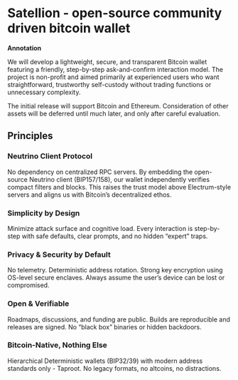 # Satellion - open-source community driven bitcoin wallet

**Annotation**

We will develop a lightweight, secure, and transparent Bitcoin wallet featuring a friendly, step-by-step ask-and-confirm interaction model. The project is non-profit and aimed primarily at experienced users who want straightforward, trustworthy self-custody without trading functions or unnecessary complexity.

The initial release will support Bitcoin and Ethereum. Consideration of other assets will be deferred until much later, and only after careful evaluation.

## Principles

### Neutrino Client Protocol
No dependency on centralized RPC servers. By embedding the open-source Neutrino client (BIP157/158), our wallet independently verifies compact filters and blocks. This raises the trust model above Electrum-style servers and aligns us with Bitcoin’s decentralized ethos.

### Simplicity by Design
Minimize attack surface and cognitive load. Every interaction is step-by-step with safe defaults, clear prompts, and no hidden “expert” traps.

### Privacy & Security by Default
No telemetry. Deterministic address rotation. Strong key encryption using OS-level secure enclaves. Always assume the user’s device can be lost or compromised.

### Open & Verifiable
Roadmaps, discussions, and funding are public. Builds are reproducible and releases are signed. No “black box” binaries or hidden backdoors.

### Bitcoin-Native, Nothing Else
Hierarchical Deterministic wallets (BIP32/39) with modern address standards only - Taproot. No legacy formats, no altcoins, no distractions.
